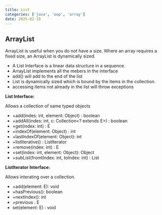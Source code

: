 ```yaml
---
title: List
categories: ['java', 'oop', 'array']
date: 2025-02-10
---
```


## ArrayList

ArrayList is useful when you do not have a size. Where an array requires a fixed size, an ArrayList is dynamically sized.  

* A List Interface is a linear data structure in a sequence.
* ArrayList implements all the mebers in the interface
* add() will add to the end of the list
* List is dynamically sized which is bound by the items in the collection.
* accessing items not already in the list will throw exceptions

**List Interface:**

Allows a collection of same typed objects

* +add(indes: int, element: Object) : boolean
* +addAll(indes: int, c: Collection<? extends E>) : boolean
* +get(index: int) : E
* +indexOf(element: Object) : int
* +lastIndexOf(element: Object): int
* +listIterative() : ListIterator<E>
* +remove(index: int) : E
* +set(index: int, element: Object): Object
* +subList(fromtIndex: int, toIndex: int) : List<E>

**ListIterator Interface:**

Allows interating over a collection.

* +add(element: E): void
* +hasPrevious(): boolean
* +nextIndex(): int
* +previous : E
* set(element: E) : void